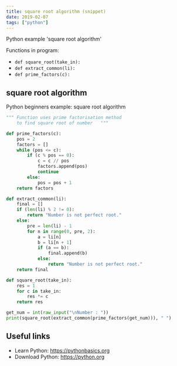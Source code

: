 ```yaml
---
title: square root algorithm (snippet)
date: 2019-02-07
tags: ["python"]
---
```

Python example 'square root algorithm'

Functions in program: 
* `def square_root(take_in):`
* `def extract_common(li):`
* `def prime_factors(c):`

## square root algorithm

Python beginners example: square root algorithm

```python
"""	Function uses prime factorisation method 
	to find square root of number	"""

def prime_factors(c):
	pos = 2
	factors = []
	while (pos <= c):
		if (c % pos == 0):
			c = c // pos
			factors.append(pos)
			continue
		else:
			pos = pos + 1
	return factors

def extract_common(li):
	final = []
	if (len(li) % 2 != 0):
		return "Number is not perfect root."
	else:
		pre = len(li) - 1
		for n in range(0, pre, 2):
			a = li[n]
			b = li[n + 1]
			if (a == b):
				final.append(b)
			else:	
				return "Number is not perfect root."
	return final 

def square_root(take_in):
	res = 1
	for c in take_in:
		res *= c 
	return res 

get_num = int(raw_input("\nNumber : "))	
print(square_root(extract_common(prime_factors(get_num))), " ")

```

## Useful links

- Learn Python: https://pythonbasics.org
- Download Python: https://python.org
